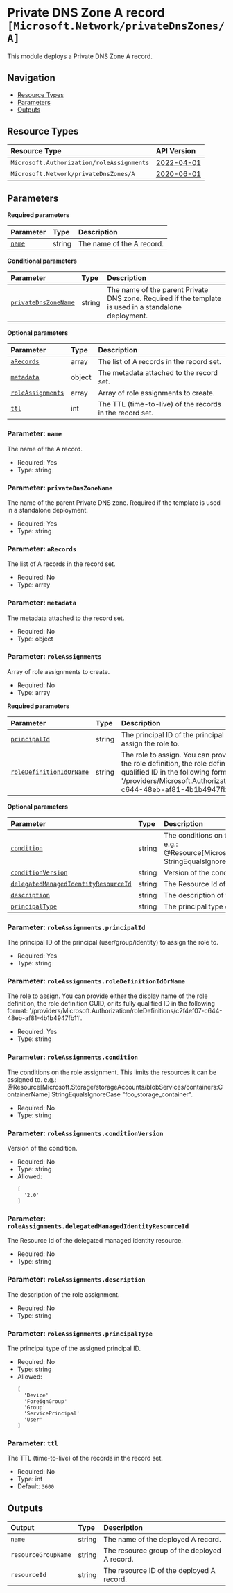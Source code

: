 # Private DNS Zone A record `[Microsoft.Network/privateDnsZones/A]`

This module deploys a Private DNS Zone A record.

## Navigation

- [Resource Types](#Resource-Types)
- [Parameters](#Parameters)
- [Outputs](#Outputs)

## Resource Types

| Resource Type | API Version |
| :-- | :-- |
| `Microsoft.Authorization/roleAssignments` | [2022-04-01](https://learn.microsoft.com/en-us/azure/templates/Microsoft.Authorization/2022-04-01/roleAssignments) |
| `Microsoft.Network/privateDnsZones/A` | [2020-06-01](https://learn.microsoft.com/en-us/azure/templates/Microsoft.Network/2020-06-01/privateDnsZones/A) |

## Parameters

**Required parameters**

| Parameter | Type | Description |
| :-- | :-- | :-- |
| [`name`](#parameter-name) | string | The name of the A record. |

**Conditional parameters**

| Parameter | Type | Description |
| :-- | :-- | :-- |
| [`privateDnsZoneName`](#parameter-privatednszonename) | string | The name of the parent Private DNS zone. Required if the template is used in a standalone deployment. |

**Optional parameters**

| Parameter | Type | Description |
| :-- | :-- | :-- |
| [`aRecords`](#parameter-arecords) | array | The list of A records in the record set. |
| [`metadata`](#parameter-metadata) | object | The metadata attached to the record set. |
| [`roleAssignments`](#parameter-roleassignments) | array | Array of role assignments to create. |
| [`ttl`](#parameter-ttl) | int | The TTL (time-to-live) of the records in the record set. |

### Parameter: `name`

The name of the A record.

- Required: Yes
- Type: string

### Parameter: `privateDnsZoneName`

The name of the parent Private DNS zone. Required if the template is used in a standalone deployment.

- Required: Yes
- Type: string

### Parameter: `aRecords`

The list of A records in the record set.

- Required: No
- Type: array

### Parameter: `metadata`

The metadata attached to the record set.

- Required: No
- Type: object

### Parameter: `roleAssignments`

Array of role assignments to create.

- Required: No
- Type: array

**Required parameters**

| Parameter | Type | Description |
| :-- | :-- | :-- |
| [`principalId`](#parameter-roleassignmentsprincipalid) | string | The principal ID of the principal (user/group/identity) to assign the role to. |
| [`roleDefinitionIdOrName`](#parameter-roleassignmentsroledefinitionidorname) | string | The role to assign. You can provide either the display name of the role definition, the role definition GUID, or its fully qualified ID in the following format: '/providers/Microsoft.Authorization/roleDefinitions/c2f4ef07-c644-48eb-af81-4b1b4947fb11'. |

**Optional parameters**

| Parameter | Type | Description |
| :-- | :-- | :-- |
| [`condition`](#parameter-roleassignmentscondition) | string | The conditions on the role assignment. This limits the resources it can be assigned to. e.g.: @Resource[Microsoft.Storage/storageAccounts/blobServices/containers:ContainerName] StringEqualsIgnoreCase "foo_storage_container". |
| [`conditionVersion`](#parameter-roleassignmentsconditionversion) | string | Version of the condition. |
| [`delegatedManagedIdentityResourceId`](#parameter-roleassignmentsdelegatedmanagedidentityresourceid) | string | The Resource Id of the delegated managed identity resource. |
| [`description`](#parameter-roleassignmentsdescription) | string | The description of the role assignment. |
| [`principalType`](#parameter-roleassignmentsprincipaltype) | string | The principal type of the assigned principal ID. |

### Parameter: `roleAssignments.principalId`

The principal ID of the principal (user/group/identity) to assign the role to.

- Required: Yes
- Type: string

### Parameter: `roleAssignments.roleDefinitionIdOrName`

The role to assign. You can provide either the display name of the role definition, the role definition GUID, or its fully qualified ID in the following format: '/providers/Microsoft.Authorization/roleDefinitions/c2f4ef07-c644-48eb-af81-4b1b4947fb11'.

- Required: Yes
- Type: string

### Parameter: `roleAssignments.condition`

The conditions on the role assignment. This limits the resources it can be assigned to. e.g.: @Resource[Microsoft.Storage/storageAccounts/blobServices/containers:ContainerName] StringEqualsIgnoreCase "foo_storage_container".

- Required: No
- Type: string

### Parameter: `roleAssignments.conditionVersion`

Version of the condition.

- Required: No
- Type: string
- Allowed:
  ```Bicep
  [
    '2.0'
  ]
  ```

### Parameter: `roleAssignments.delegatedManagedIdentityResourceId`

The Resource Id of the delegated managed identity resource.

- Required: No
- Type: string

### Parameter: `roleAssignments.description`

The description of the role assignment.

- Required: No
- Type: string

### Parameter: `roleAssignments.principalType`

The principal type of the assigned principal ID.

- Required: No
- Type: string
- Allowed:
  ```Bicep
  [
    'Device'
    'ForeignGroup'
    'Group'
    'ServicePrincipal'
    'User'
  ]
  ```

### Parameter: `ttl`

The TTL (time-to-live) of the records in the record set.

- Required: No
- Type: int
- Default: `3600`

## Outputs

| Output | Type | Description |
| :-- | :-- | :-- |
| `name` | string | The name of the deployed A record. |
| `resourceGroupName` | string | The resource group of the deployed A record. |
| `resourceId` | string | The resource ID of the deployed A record. |
